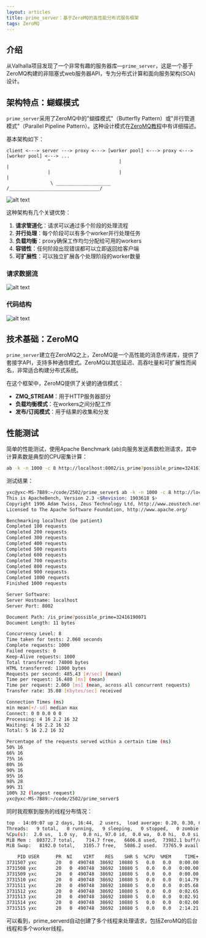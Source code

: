 ```yaml
---
layout: articles
title: prime_server：基于ZeroMQ的高性能分布式服务框架
tags: ZeroMQ
---
```


## 介绍

从Valhalla项目发现了一个非常有趣的服务器库—`prime_server`，这是一个基于ZeroMQ构建的非阻塞式web服务器API，专为分布式计算和面向服务架构(SOA)设计。

## 架构特点：蝴蝶模式

`prime_server`采用了ZeroMQ中的"蝴蝶模式"（Butterfly Pattern）或"并行管道模式"（Parallel Pipeline Pattern）。这种设计模式在[ZeroMQ教程](http://wiki.zeromq.org/tutorials:butterfly)中有详细描述。

基本架构如下：

```
client <---> server ---> proxy <---> [worker pool] <---> proxy <---> [worker pool] <---> ...
               ^                         |                                |
               |                         |                                |
                \ ____________________ /_________________________________/
```

![alt text](/img/250428/prime_server_core_architecture.png)

这种架构有几个关键优势：

1. **请求管道化**：请求可以通过多个阶段的处理流程
2. **并行处理**：每个阶段可以有多个worker并行处理任务
3. **负载均衡**：proxy确保工作均匀分配给可用的workers
4. **容错性**：任何阶段出现错误都可以立即返回给客户端
5. **可扩展性**：可以独立扩展各个处理阶段的worker数量


### 请求数据流
![alt text](/img/250428/request_flow.png)


### 代码结构


![alt text](/img/250428/code_structure.png)

## 技术基础：ZeroMQ

`prime_server`建立在ZeroMQ之上，ZeroMQ是一个高性能的消息传递库，提供了套接字API，支持多种通信模式。ZeroMQ以其低延迟、高吞吐量和可扩展性而闻名，非常适合构建分布式系统。

在这个框架中，ZeroMQ提供了关键的通信模式：

- **ZMQ_STREAM**：用于HTTP服务器部分
- **负载均衡模式**：在workers之间分配工作
- **发布/订阅模式**：用于结果的收集和分发

## 性能测试

简单的性能测试，使用Apache Benchmark (ab)向服务发送素数检测请求，其中计算素数是典型的CPU密集计算：

```bash
ab -k -n 1000 -c 8 http://localhost:8002/is_prime?possible_prime=32416190071
```

测试结果：

```bash
yxc@yxc-MS-7B89:~/code/2502/prime_server$ ab -k -n 1000 -c 8 http://localhost:8002/is_prime?possible_prime=32416190071
This is ApacheBench, Version 2.3 <$Revision: 1903618 $>
Copyright 1996 Adam Twiss, Zeus Technology Ltd, http://www.zeustech.net/
Licensed to The Apache Software Foundation, http://www.apache.org/

Benchmarking localhost (be patient)
Completed 100 requests
Completed 200 requests
Completed 300 requests
Completed 400 requests
Completed 500 requests
Completed 600 requests
Completed 700 requests
Completed 800 requests
Completed 900 requests
Completed 1000 requests
Finished 1000 requests

Server Software:
Server Hostname: localhost
Server Port: 8002

Document Path: /is_prime?possible_prime=32416190071
Document Length: 11 bytes

Concurrency Level: 8
Time taken for tests: 2.060 seconds
Complete requests: 1000
Failed requests: 0
Keep-Alive requests: 1000
Total transferred: 74000 bytes
HTML transferred: 11000 bytes
Requests per second: 485.43 [#/sec] (mean)
Time per request: 16.480 [ms] (mean)
Time per request: 2.060 [ms] (mean, across all concurrent requests)
Transfer rate: 35.08 [Kbytes/sec] received

Connection Times (ms)
min mean[+/-sd] median max
Connect: 0 0 0.0 0 0
Processing: 4 16 2.2 16 32
Waiting: 4 16 2.2 16 32
Total: 5 16 2.2 16 32

Percentage of the requests served within a certain time (ms)
50% 16
66% 16
75% 16
80% 16
90% 16
95% 16
98% 28
99% 31
100% 32 (longest request)
yxc@yxc-MS-7B89:~/code/2502/prime_server$
```

同时我观察到服务的线程分布情况：

```bash
top - 14:09:07 up 2 days, 16:44,  2 users,  load average: 0.20, 0.30, 0.63
Threads:   9 total,   0 running,   9 sleeping,   0 stopped,   0 zombie
%Cpu(s):  2.0 us,  1.0 sy,  0.0 ni, 97.0 id,  0.0 wa,  0.0 hi,  0.0 si,  0.0 st
MiB Mem :  80372.7 total,    714.7 free,   6606.8 used,  73982.1 buff/cache
MiB Swap:   8192.0 total,   3105.7 free,   5086.2 used.  73765.9 avail Mem

    PID USER      PR  NI    VIRT    RES    SHR S  %CPU  %MEM     TIME+ COMMAND
3731507 yxc       20   0  490748  38692  10880 S   0.0   0.0   0:00.00 prime_serverd
3731508 yxc       20   0  490748  38692  10880 S   0.0   0.0   0:00.00 prime_serverd
3731509 yxc       20   0  490748  38692  10880 S   0.0   0.0   0:00.00 ZMQbg/Reaper
3731510 yxc       20   0  490748  38692  10880 S   0.0   0.0   0:14.79 ZMQbg/IO/0
3731511 yxc       20   0  490748  38692  10880 S   0.0   0.0   0:05.68 prime_serverd
3731512 yxc       20   0  490748  38692  10880 S   0.0   0.0   0:02.65 prime_serverd
3731513 yxc       20   0  490748  38692  10880 S   0.0   0.0   0:02.91 prime_serverd
3731514 yxc       20   0  490748  38692  10880 S   0.0   0.0   0:02.00 prime_serverd
3731515 yxc       20   0  490748  38692  10880 S   0.0   0.0   2:14.21 prime_serverd
```

可以看到，prime_serverd自动创建了多个线程来处理请求，包括ZeroMQ的后台线程和多个worker线程。


